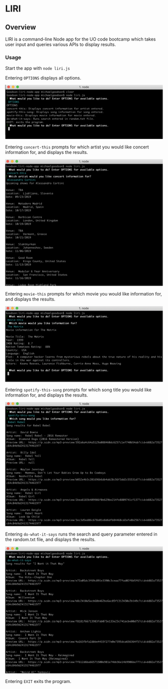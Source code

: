 # LIRI

## Overview
LIRI is a command-line Node app for the UO code bootcamp which takes user input and queries various APIs to display results.

### Usage

Start the app with `node liri.js`

Entering `OPTIONS` displays all options.

![options](./images/1.png)

Entering `concert-this` prompts for which artist you would like concert information for, and displays the results.

![options](./images/2.png)

Entering `movie-this` prompts for which movie you would like information for, and displays the results.

![options](./images/3.png)

Entering `spotify-this-song` prompts for which song title you would like information for, and displays the results.

![options](./images/5.png)

Entering `do-what-it-says` runs the search and query parameter entered in the random.txt file, and displays the results.

![options](./images/6.png)

Entering `EXIT` exits the program.
